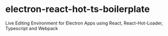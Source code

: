# electron-react-hot-ts-boilerplate
Live Editing Environment for Electron Apps using React, React-Hot-Loader, Typescript and Webpack
